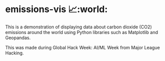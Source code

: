 # emissions-vis :chart_with_upwards_trend::world:
This is a demonstration of displaying data about carbon dioxide (CO2) emissions around the world using Python libraries such as Matplotlib and Geopandas.

This was made during Global Hack Week: AI/ML Week from Major League Hacking.
